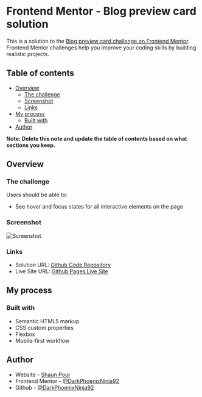 # Frontend Mentor - Blog preview card solution

This is a solution to the [Blog preview card challenge on Frontend Mentor](https://www.frontendmentor.io/challenges/blog-preview-card-ckPaj01IcS). Frontend Mentor challenges help you improve your coding skills by building realistic projects. 

## Table of contents

- [Overview](#overview)
  - [The challenge](#the-challenge)
  - [Screenshot](#screenshot)
  - [Links](#links)
- [My process](#my-process)
  - [Built with](#built-with)
- [Author](#author)

**Note: Delete this note and update the table of contents based on what sections you keep.**

## Overview

### The challenge

Users should be able to:

- See hover and focus states for all interactive elements on the page

### Screenshot

![Screenshot](./screenshot.jpg)

### Links

- Solution URL: [Github Code Repository](https://github.com/ShaunPour/blog-preview-card)
- Live Site URL: [Github Pages Live Site](https://ShaunPour.github.io/blog-preview-card)

## My process

### Built with

- Semantic HTML5 markup
- CSS custom properties
- Flexbox
- Mobile-first workflow

## Author

- Website - [Shaun Pour](https://www.scpour.com)
- Frontend Mentor - [@DarkPhoenixNinja92](https://www.frontendmentor.io/profile/DarkPhoenixNinja92)
- Github - [@DarkPhoenixNinja92](https://www.github.com/DarkPhoenixNinja92)
